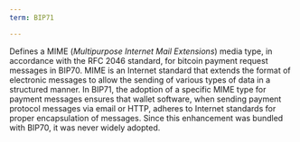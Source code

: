 ```yaml
---
term: BIP71

---
```

Defines a MIME (*Multipurpose Internet Mail Extensions*) media type, in accordance with the RFC 2046 standard, for bitcoin payment request messages in BIP70. MIME is an Internet standard that extends the format of electronic messages to allow the sending of various types of data in a structured manner. In BIP71, the adoption of a specific MIME type for payment messages ensures that wallet software, when sending payment protocol messages via email or HTTP, adheres to Internet standards for proper encapsulation of messages. Since this enhancement was bundled with BIP70, it was never widely adopted.